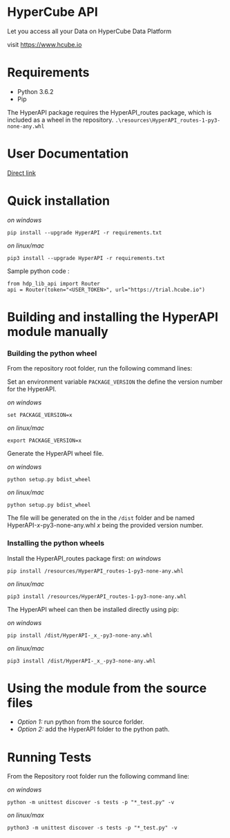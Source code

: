 # HyperCube API

Let you access all your Data on HyperCube Data Platform 

visit https://www.hcube.io

# Requirements
- Python 3.6.2
- Pip

The HyperAPI package requires the HyperAPI_routes package, which is included as a wheel in the repository.
`.\resources\HyperAPI_routes-1-py3-none-any.whl`

# User Documentation

[Direct link](http://hyperapi-doc.s3-website.eu-west-3.amazonaws.com/29dc2abb-fc26-403e-bad0-0088c7640168/index.html)

# Quick installation

_on windows_

```pip install --upgrade HyperAPI -r requirements.txt``` 

_on linux/mac_

```pip3 install --upgrade HyperAPI -r requirements.txt```

Sample python code : 

```
from hdp_lib_api import Router
api = Router(token="<USER_TOKEN>", url="https://trial.hcube.io")

```


# Building and installing the HyperAPI module manually

### Building the python wheel

From the repository root folder, run the following command lines:

Set an environment variable `PACKAGE_VERSION` the define the version number for the HyperAPI. 

_on windows_

```set PACKAGE_VERSION=x``` 

_on linux/mac_

```export PACKAGE_VERSION=x```

Generate the HyperAPI wheel file. 

_on windows_

```python setup.py bdist_wheel```

_on linux/mac_

```python setup.py bdist_wheel```

The file will be generated on the in the `/dist` folder and be named HyperAPI-_x_-py3-none-any.whl _x_ being the provided version number.

### Installing the python wheels

Install the HyperAPI_routes package first:
_on windows_

```pip install /resources/HyperAPI_routes-1-py3-none-any.whl```

_on linux/mac_

```pip3 install /resources/HyperAPI_routes-1-py3-none-any.whl```

The HyperAPI wheel can then be installed directly using pip: 

_on windows_

```pip install /dist/HyperAPI-_x_-py3-none-any.whl```

_on linux/mac_

```pip3 install /dist/HyperAPI-_x_-py3-none-any.whl```

# Using the module from the source files 

- *Option 1:* run python from the source forlder.
- *Option 2:* add the HyperAPI folder to the python path.

# Running Tests

From the Repository root folder run the following command line:

_on windows_

```python -m unittest discover -s tests -p "*_test.py" -v```

_on linux/max_

```python3 -m unittest discover -s tests -p "*_test.py" -v```